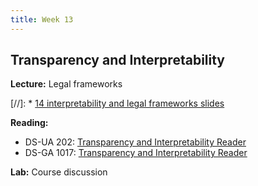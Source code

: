 ```yaml
---
title: Week 13
---
```


## Transparency and Interpretability

**Lecture:** Legal frameworks

[//]: * [14 interpretability and legal frameworks slides](../../../assets/14_InterpretabilityLegal.pdf)

**Reading:**

* DS-UA 202: [Transparency and Interpretability Reader](./../../assets/transparency_reader_ua202_2022.pdf)
* DS-GA 1017: [Transparency and Interpretability Reader](../../../assets/transparency_reader.pdf)

**Lab:** Course discussion
